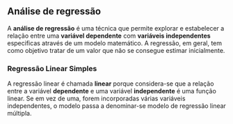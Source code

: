 ## Análise de regressão

A **análise de regressão** é uma técnica que permite explorar e estabelecer a relação entre uma **variável dependente** com **variáveis independentes** especificas através de um modelo matemático.
A regressão, em geral, tem como objetivo tratar de um valor que não se consegue estimar inicialmente.

### Regressão Linear Simples

A regressão linear é chamada **linear** porque considera-se que a relação entre a variável **dependente**  e uma variável **independente** é uma função linear. Se em vez de uma, forem incorporadas várias variáveis independentes, o modelo passa a denominar-se modelo de regressão linear múltipla.
